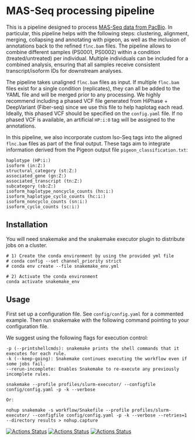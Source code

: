 # MAS-Seq processing pipeline

This is a pipeline designed to process [MAS-Seq data from PacBio](https://isoseq.how/). In particular, this pipeline helps with the following steps: clustering, alignment, merging, collapsing and annotating with pigeon, as well as the inclusion of annotations back to the refined `flnc.bam` files. The pipeline allows to combine different samples (PS0001, PS0002) within a condition (treated/untreated) per individual. 
Multiple individuals can be included for a combined analysis, ensuring that all samples receive consistent transcript/isoform IDs for downstream analyses. 

The pipeline takes unaligned `flnc.bam` files as input. If multiple `flnc.bam` files exist for a single condition (replicates), they can all be added to the YAML file and will be merged prior to any processing. We highly recommend including a phased VCF file generated from HiPhase + DeepVariant (Fiber-seq) since we use this file to help haplotag each read. Ideally, this phased VCF should be specified on the `config.yaml` file. If no phased VCF is available, an artificial `HP:i:0` tag will be assigned to the annotations. 

In this pipeline, we also incorporate custom Iso-Seq tags into the aligned `flnc.bam` files as part of the final output. These tags aim to integrate information derived from the Pigeon output file `pigeon_classification.txt`:

```
haplotype (HP:i:)
isoform (in:Z:)
structural_category (st:Z:)
associated_gene (gn:Z:)
associated_transcript (tn:Z:)
subcategory (sb:Z:)
isoform_haplotype_noncyclo_counts (hn:i:)
isoform_haplotype_cyclo_counts (hc:i:)
isoform_noncyclo_counts (sn:i:)
isoform_cyclo_counts (sc:i:)
```

## Installation

You will need snakemake and the snakemake executor plugin to distribute jobs on a cluster. 

```
# 1) Create the conda environment by using the provided yml file
# conda config --set channel_priority strict
# conda env create --file snakemake_env.yml

# 2) Activate the conda environment
conda activate snakemake_env

```

## Usage

First set up a configuration file. See `config/config.yaml` for a commented example. 
Then run snakemake with the following command pointing to your configuration file.

We suggest using the following flags for execution control: 
```
-p (--printshellcmds): snakemake prints the shell commands that it executes for each rule.
-k (--keep-going): Snakemake continues executing the workflow even if some jobs fail.
--rerun-incomplete: Enables Snakemake to re-execute any previously incomplete rules. 
```
```
snakemake --profile profiles/slurm-executor/ --configfile config/config.yaml -p -k --verbose

Or:

nohup snakemake -s workflow/Snakefile --profile profiles/slurm-executor/ --configfile config/config.yaml -p -k --verbose --retries=1 --directory results > nohup.capture

```


[![Actions Status](https://github.com/mrvollger/SmkTemplate/workflows/CI/badge.svg)](https://github.com/mrvollger/SmkTemplate/actions)
[![Actions Status](https://github.com/mrvollger/SmkTemplate/workflows/Linting/badge.svg)](https://github.com/mrvollger/SmkTemplate/actions)
[![Actions Status](https://github.com/mrvollger/SmkTemplate/workflows/black/badge.svg)](https://github.com/mrvollger/SmkTemplate/actions)
